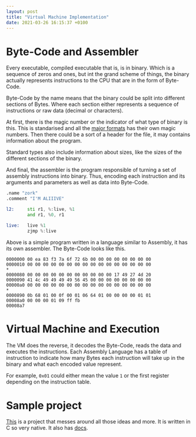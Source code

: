 ```yaml
---
layout: post
title: "Virtual Machine Implementation"
date: 2021-03-26 16:15:37 +0100
---
```


# Byte-Code and Assembler

Every executable, compiled executable that is, is in binary. Which is a sequence of zeros and ones, but int the grand scheme of things, the binary actually represents instructions to the CPU that are in the form of Byte-Code.

Byte-Code by the name means that the binary could be split into different sections of Bytes. Where each section either represents a sequence of instructions or raw data (decimal or characters).

At first, there is the magic number or the indicator of what type of binary is this. This is standarised and all the [major formats](https://en.wikipedia.org/wiki/List_of_file_signatures) has their own magic numbers. Then there could be a sort of a header for the file, it may contains information about the program.

Standard types also include information about sizes, like the sizes of the different sections of the binary.

And final, the assembler is the program responsible of turning a set of assembly instructions into binary. Thus, encoding each instruction and its arguments and parameters as well as data into Byte-Code.

```asm
.name "zork"
.comment "I'M ALIIIVE"

l2:		sti r1, %:live, %1
		and r1, %0, r1

live:	live %1
		zjmp %:live
```

Above is a simple program written in a language similar to Assembly, it has its own assembler. The Byte-Code looks like this.

```
0000000 00 ea 83 f3 7a 6f 72 6b 00 00 00 00 00 00 00 00
0000010 00 00 00 00 00 00 00 00 00 00 00 00 00 00 00 00
*
0000080 00 00 00 00 00 00 00 00 00 00 00 17 49 27 4d 20
0000090 41 4c 49 49 49 49 56 45 00 00 00 00 00 00 00 00
00000a0 00 00 00 00 00 00 00 00 00 00 00 00 00 00 00 00
*
0000890 0b 68 01 00 0f 00 01 06 64 01 00 00 00 00 01 01
00008a0 00 00 00 01 09 ff fb                           
00008a7
```

# Virtual Machine and Execution

The VM does the reverse, it decodes the Byte-Code, reads the data and executes the instructions. Each Assembly Language has a table of instruction to indicate how many Bytes each instruction will take up in the binary and what each encoded value represent.

For example, `0x01` could either mean the value `1` or the first register depending on the instruction table. 

# Sample project

[This](https://www.github.com/0x0584/corewar) is a project that messes around all those ideas and more. It is written in C so very native. It also has [docs](https://0x0584.github.io/corewar).